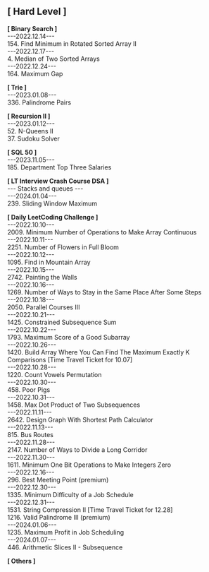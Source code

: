 ## **[ Hard Level ]**
**[ Binary Search ]**\
---2022.12.14---\
154. Find Minimum in Rotated Sorted Array II\
---2022.12.17---\
4. Median of Two Sorted Arrays\
---2022.12.24---\
164. Maximum Gap

**[ Trie ]**\
---2023.01.08---\
336. Palindrome Pairs

**[ Recursion II ]**\
---2023.01.12---\
52. N-Queens II\
37. Sudoku Solver

**[ SQL 50 ]**\
---2023.11.05---\
185. Department Top Three Salaries

**[ LT Interview Crash Course DSA ]**\
--- Stacks and queues ---\
---2024.01.04---\
239. Sliding Window Maximum

**[ Daily LeetCoding Challenge ]**\
---2022.10.10---\
2009. Minimum Number of Operations to Make Array Continuous\
---2022.10.11---\
2251. Number of Flowers in Full Bloom\
---2022.10.12---\
1095. Find in Mountain Array\
---2022.10.15---\
2742. Painting the Walls\
---2022.10.16---\
1269. Number of Ways to Stay in the Same Place After Some Steps\
---2022.10.18---\
2050. Parallel Courses III\
---2022.10.21---\
1425. Constrained Subsequence Sum\
---2022.10.22---\
1793. Maximum Score of a Good Subarray\
---2022.10.26---\
1420. Build Array Where You Can Find The Maximum Exactly K Comparisons [Time Travel Ticket for 10.07]\
---2022.10.28---\
1220. Count Vowels Permutation\
---2022.10.30---\
458. Poor Pigs\
---2022.10.31---\
1458. Max Dot Product of Two Subsequences\
---2022.11.11---\
2642. Design Graph With Shortest Path Calculator\
---2022.11.13---\
815. Bus Routes\
---2022.11.28---\
2147. Number of Ways to Divide a Long Corridor\
---2022.11.30---\
1611. Minimum One Bit Operations to Make Integers Zero\
---2022.12.16---\
296. Best Meeting Point (premium)\
---2022.12.30---\
1335. Minimum Difficulty of a Job Schedule\
---2022.12.31---\
1531. String Compression II [Time Travel Ticket for 12.28]\
1216. Valid Palindrome III (premium)\
---2024.01.06---\
1235. Maximum Profit in Job Scheduling\
---2024.01.07---\
446. Arithmetic Slices II - Subsequence

**[ Others ]**





